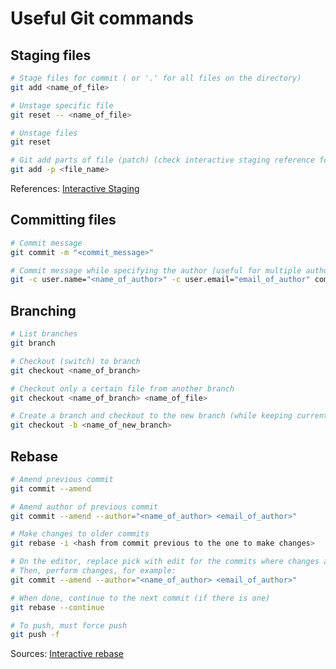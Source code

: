 # Useful Git commands

## Staging files

```bash
# Stage files for commit ( or '.' for all files on the directory)
git add <name_of_file>

# Unstage specific file 
git reset -- <name_of_file>

# Unstage files 
git reset

# Git add parts of file (patch) (check interactive staging reference for commands)
git add -p <file_name>
```

References:
[Interactive Staging](https://git-scm.com/book/en/v2/Git-Tools-Interactive-Staging)

## Committing files

```bash
# Commit message
git commit -m "<commit_message>"

# Commit message while specifying the author (useful for multiple authors on same computer)
git -c user.name="<name_of_author>" -c user.email="email_of_author" commit -m "<commit_message>"
```

## Branching

```bash
# List branches
git branch

# Checkout (switch) to branch
git checkout <name_of_branch>

# Checkout only a certain file from another branch
git checkout <name_of_branch> <name_of_file>

# Create a branch and checkout to the new branch (while keeping current changes)
git checkout -b <name_of_new_branch>
```

## Rebase

```bash
# Amend previous commit
git commit --amend

# Amend author of previous commit
git commit --amend --author="<name_of_author> <email_of_author>"

# Make changes to older commits
git rebase -i <hash from commit previous to the one to make changes>

# On the editor, replace pick with edit for the commits where changes are necessary.
# Then, perform changes, for example:
git commit --amend --author="<name_of_author> <email_of_author>"

# When done, continue to the next commit (if there is one)
git rebase --continue

# To push, must force push
git push -f
```

Sources:
[Interactive rebase](https://stackoverflow.com/questions/3042437/how-to-change-the-commit-author-for-one-specific-commit)
